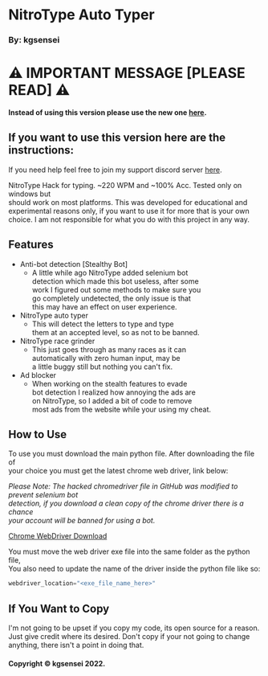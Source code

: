 # NitroType Auto Typer
### By: kgsensei

# :warning: IMPORTANT MESSAGE [PLEASE READ] :warning:
**Instead of using this version please use the new one [here](https://github.com/kgsensei/NitroTypeHack2).**  
  
## If you want to use this version here are the instructions:

If you need help feel free to join my support discord server [here](https://discord.gg/U5A3QWXZKZ).

NitroType Hack for typing. ~220 WPM and ~100% Acc. Tested only on windows but  
should work on most platforms. This was developed for educational and  
experimental reasons only, if you want to use it for more that is your own  
choice. I am not responsible for what you do with this project in any way.

## Features
- Anti-bot detection [Stealthy Bot]
  - A little while ago NitroType added selenium bot  
  detection which made this bot useless, after some  
  work I figured out some methods to make sure you  
  go completely undetected, the only issue is that  
  this may have an effect on user experience.
- NitroType auto typer
  - This will detect the letters to type and type  
  them at an accepted level, so as not to be banned.
- NitroType race grinder
  - This just goes through as many races as it can  
  automatically with zero human input, may be  
  a little buggy still but nothing you can't fix.
- Ad blocker
  - When working on the stealth features to evade  
  bot detection I realized how annoying the ads are  
  on NitroType, so I added a bit of code to remove  
  most ads from the website while your using my cheat.

## How to Use
To use you must download the main python file. After downloading the file of  
your choice you must get the latest chrome web driver, link below:

*Please Note: The hacked chromedriver file in GitHub was modified to prevent selenium bot  
detection, if you download a clean copy of the chrome driver there is a chance  
your account will be banned for using a bot.*

[Chrome WebDriver Download](https://sites.google.com/a/chromium.org/chromedriver/downloads)

You must move the web driver exe file into the same folder as the python file,  
You also need to update the name of the driver inside the python file like so:
```py
webdriver_location="<exe_file_name_here>"
```

## If You Want to Copy
I'm not going to be upset if you copy my code, its open source for a reason.  
Just give credit where its desired. Don't copy if your not going to change  
anything, there isn't a point in doing that.

#### Copyright &copy; kgsensei 2022.
